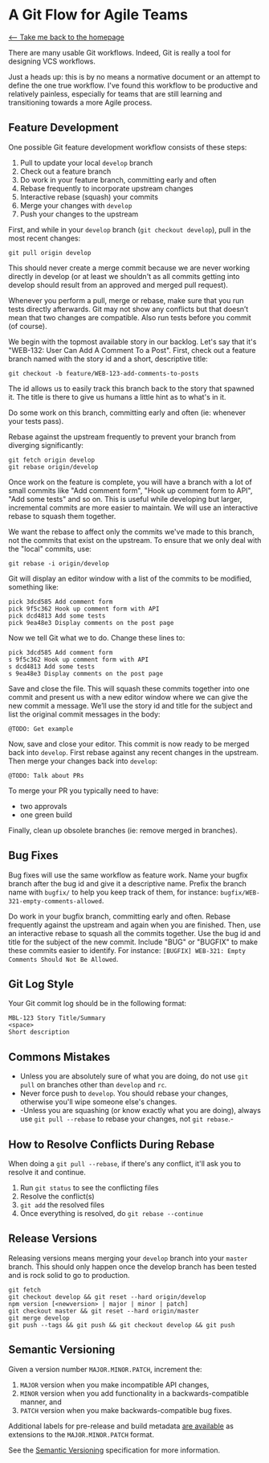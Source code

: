 # A Git Flow for Agile Teams

[⟵ Take me back to the homepage](/README.md)

There are many usable Git workflows. Indeed, Git is really a tool for designing VCS workflows.

Just a heads up: this is by no means a normative document or an attempt to define the one true workflow. I've found this workflow to be productive and relatively painless, especially for teams that are still learning and transitioning towards a more Agile process.

## Feature Development

One possible Git feature development workflow consists of these steps:

1. Pull to update your local `develop` branch
2. Check out a feature branch
3. Do work in your feature branch, committing early and often
4. Rebase frequently to incorporate upstream changes
5. Interactive rebase (squash) your commits
6. Merge your changes with `develop`
7. Push your changes to the upstream

First, and while in your `develop` branch (`git checkout develop`), pull in the most recent changes:

```
git pull origin develop
```

This should never create a merge commit because we are never working directly in develop (or at least we shouldn't as all commits getting into develop should result from an approved and merged pull request).

Whenever you perform a pull, merge or rebase, make sure that you run tests directly afterwards. Git may not show any conflicts but that doesn’t mean that two changes are compatible. Also run tests before you commit (of course).

We begin with the topmost available story in our backlog. Let's say that it's "WEB-132: User Can Add A Comment To a Post". First, check out a feature branch named with the story id and a short, descriptive title:

```
git checkout -b feature/WEB-123-add-comments-to-posts
```

The id allows us to easily track this branch back to the story that spawned it. The title is there to give us humans a little hint as to what's in it.

Do some work on this branch, committing early and often (ie: whenever your tests pass).

Rebase against the upstream frequently to prevent your branch from diverging significantly:

```
git fetch origin develop
git rebase origin/develop
```

Once work on the feature is complete, you will have a branch with a lot of small commits like "Add comment form", "Hook up comment form to API", "Add some tests" and so on. This is useful while developing but larger, incremental commits are more easier to maintain. We will use an interactive rebase to squash them together.

We want the rebase to affect only the commits we've made to this branch, not the commits that exist on the upstream. To ensure that we only deal with the "local" commits, use:

```
git rebase -i origin/develop
```

Git will display an editor window with a list of the commits to be modified, something like:

```
pick 3dcd585 Add comment form
pick 9f5c362 Hook up comment form with API
pick dcd4813 Add some tests
pick 9ea48e3 Display comments on the post page
```

Now we tell Git what we to do. Change these lines to:

```
pick 3dcd585 Add comment form
s 9f5c362 Hook up comment form with API
s dcd4813 Add some tests
s 9ea48e3 Display comments on the post page
```

Save and close the file. This will squash these commits together into one commit and present us with a new editor window where we can give the new commit a message. We’ll use the story id and title for the subject and list the original commit messages in the body:

```
@TODO: Get example
```

Now, save and close your editor. This commit is now ready to be merged back into `develop`. First rebase against any recent changes in the upstream. Then merge your changes back into `develop`:

```
@TODO: Talk about PRs
```

To merge your PR you typically need to have:
* two approvals
* one green build

Finally, clean up obsolete branches (ie: remove merged in branches).

## Bug Fixes

Bug fixes will use the same workflow as feature work. Name your bugfix branch after the bug id and give it a descriptive name. Prefix the branch name with `bugfix/` to help you keep track of them, for instance: `bugfix/WEB-321-empty-comments-allowed`.

Do work in your bugfix branch, committing early and often. Rebase frequently against the upstream and again when you are finished. Then, use an interactive rebase to squash all the commits together. Use the bug id and title for the subject of the new commit. Include "BUG" or "BUGFIX" to make these commits easier to identify. For instance: `[BUGFIX] WEB-321: Empty Comments Should Not Be Allowed`.

## Git Log Style

Your Git commit log should be in the following format:

```
MBL-123 Story Title/Summary
<space>
Short description
```

## Commons Mistakes

* Unless you are absolutely sure of what you are doing, do not use `git pull` on branches other than `develop` and `rc`.
* Never force push to `develop`. You should rebase your changes, otherwise you'll wipe someone else's changes.
* -Unless you are squashing (or know exactly what you are doing), always use `git pull --rebase` to rebase your changes, not `git rebase`.-

## How to Resolve Conflicts During Rebase

When doing a `git pull --rebase`, if there's any conflict, it'll ask you to resolve it and continue.

1. Run `git status` to see the conflicting files
2. Resolve the conflict(s)
3. `git add` the resolved files
4. Once everything is resolved, do `git rebase --continue`

## Release Versions

Releasing versions means merging your `develop` branch into your `master` branch. This should only happen once the develop branch has been tested and is rock solid to go to production.

```
git fetch
git checkout develop && git reset --hard origin/develop
npm version [<newversion> | major | minor | patch]
git checkout master && git reset --hard origin/master
git merge develop
git push --tags && git push && git checkout develop && git push
```

## Semantic Versioning

Given a version number `MAJOR.MINOR.PATCH`, increment the:

1. `MAJOR` version when you make incompatible API changes,
2. `MINOR` version when you add functionality in a backwards-compatible manner, and
3. `PATCH` version when you make backwards-compatible bug fixes.

Additional labels for pre-release and build metadata [are available](https://docs.npmjs.com/cli/version) as extensions to the `MAJOR.MINOR.PATCH` format.

See the [Semantic Versioning](http://semver.org/) specification for more information.
